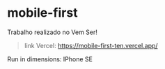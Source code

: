 # mobile-first

Trabalho realizado no Vem Ser!

> link Vercel: <https://mobile-first-ten.vercel.app/>

Run in dimensions: IPhone SE

